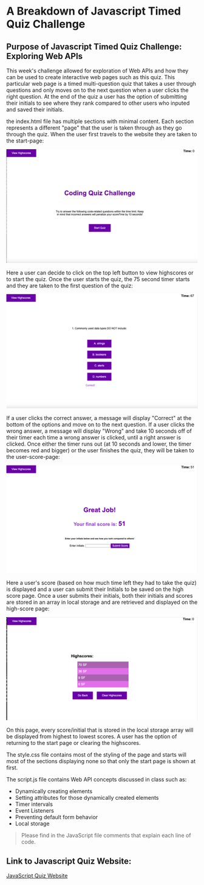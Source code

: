 # A Breakdown of Javascript Timed Quiz Challenge

## Purpose of Javascript Timed Quiz Challenge: Exploring Web APIs
This week's challenge allowed for exploration of Web APIs and how they can be used to create interactive web pages such as this quiz. This particular web page is a timed multi-question quiz that takes a user through questions and only moves on to the next question when a user clicks the right question. At the end of the quiz a user has the option of submitting their initials to see where they rank compared to other users who inputed and saved their initials. 

the index.html file has multiple sections with minimal content. Each section represents a different "page" that the user is taken through as they go through the quiz. When the user first travels to the website they are taken to the start-page: 

![Screenshot of JavaScript Time Quiz Challenge Start Page](./Assets/images/start-page.png)

Here a user can decide to click on the top left button to view highscores or to start the quiz. Once the user starts the quiz, the 75 second timer starts and they are taken to the first question of the quiz: 

![Screenshot of JavaScript Time Quiz Challenge Quiz Page](./Assets/images/question-page.png)

If a user clicks the correct answer, a message will display "Correct" at the bottom of the options and move on to the next question. If a user clicks the wrong answer, a message will display "Wrong" and take 10 seconds off of their timer each time a wrong answer is clicked, until a right answer is clicked. Once either the timer runs out (at 10 seconds and lower, the timer becomes red and bigger) or the user finishes the quiz, they will be taken to the user-score-page: 

![Screenshot of JavaScript Time Quiz Challenge User Score Page](./Assets/images/user-score-page.png)

Here a user's score (based on how much time left they had to take the quiz) is displayed and a user can submit their Initials to be saved on the high score page. Once a user submits their initials, both their initials and scores are stored in an array in local storage and are retrieved and displayed on the high-score page: 

![Screenshot of JavaScript Time Quiz Challenge Highscore Page](./Assets/images/high-score-page.png)

On this page, every score/initial that is stored in the local storage array will be displayed from highest to lowest scores. A user has the option of returning to the start page or clearing the highscores. 

The style.css file contains most of the styling of the page and starts will most of the sections displaying none so that only the start page is shown at first.

The script.js file contains Web API concepts discussed in class such as: 
* Dynamically creating elements
* Setting attributes for those dynamically created elements
* Timer intervals
* Event Listeners
* Preventing default form behavior
* Local storage 

> Please find in the JavaScript file comments that explain each line of code. 



## Link to Javascript Quiz Website: 
[JavaScript Quiz Website](url)